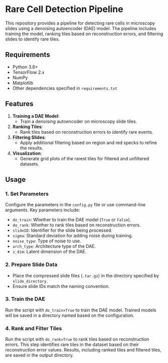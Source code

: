 # Rare Cell Detection Pipeline

This repository provides a pipeline for detecting rare cells in microscopy slides using a denoising autoencoder (DAE) model. The pipeline includes training the model, ranking tiles based on reconstruction errors, and filtering slides to identify rare tiles.

## Requirements

- Python 3.8+
- TensorFlow 2.x
- NumPy
- Matplotlib
- Other dependencies specified in `requirements.txt`

## Features

1. **Training a DAE Model**: 
   - Train a denoising autoencoder on microscopy slide tiles.
2. **Ranking Tiles**:
   - Rank tiles based on reconstruction errors to identify rare events.
3. **Filtering Slides**:
   - Apply additional filtering based on region and red specks to refine the results.
4. **Visualization**:
   - Generate grid plots of the rarest tiles for filtered and unfiltered datasets.

## Usage

### 1. Set Parameters
Configure the parameters in the `config.py` file or use command-line arguments. Key parameters include:
- `do_train`: Whether to train the DAE model (`True` or `False`).
- `do_rank`: Whether to rank tiles based on reconstruction errors.
- `slideID`: Identifier for the slide being processed.
- `sigma`: Standard deviation for adding noise during training.
- `noise_type`: Type of noise to use.
- `arch_type`: Architecture type of the DAE.
- `z_dim`: Latent dimension of the DAE.

### 2. Prepare Slide Data
- Place the compressed slide files (`.tar.gz`) in the directory specified by `slide_directory`.
- Ensure slide IDs match the naming convention.

### 3. Train the DAE
Run the script with `do_train=True` to train the DAE model. Trained models will be saved in a directory named based on the configuration.


### 4. Rank and Filter Tiles
Run the script with `do_rank=True` to rank tiles based on reconstruction errors. This step identifies rare tiles in the dataset based on their reconstruction error values. Results, including ranked tiles and filtered tiles, are saved in the output directory.


